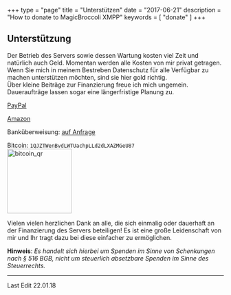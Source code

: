 +++
type = "page"
title = "Unterstützen"
date = "2017-06-21"
description = "How to donate to MagicBroccoli XMPP"
keywords = [ "donate" ]
+++
## Unterstützung
Der Betrieb des Servers sowie dessen Wartung kosten viel Zeit und natürlich auch Geld. Momentan werden alle Kosten von mir privat getragen. Wenn Sie mich in meinem Bestreben Datenschutz für alle Verfügbar zu machen unterstützen möchten, sind sie hier gold richtig.<br>
Über kleine Beiträge zur Finanzierung freue ich mich ungemein. Daueraufträge lassen sogar eine längerfristige Planung zu.

<i class="fa fa-paypal"></i> [PayPal](https://paypal.me/nwellpott)

<i class="fa fa-amazon"></i> [Amazon](https://www.amazon.de/registry/wishlist/CAI1GRDF2VDY)

<i class="fa fa-university"></i> Banküberweisung: [auf Anfrage](/contact/)

<i class="fa fa-btc"></i>  Bitcoin: `1QJZTWenBvdLWTUachpLLd2dLXAZMGeU87`<br>
<img src="/images/bitcoin_qr.png" alt="bitcoin_qr" style="width: 150px;"/>

Vielen vielen herzlichen Dank an alle, die sich einmalig oder dauerhaft an der Finanzierung des Servers beteiligen! Es ist eine große Leidenschaft von mir und Ihr tragt dazu bei diese einfacher zu ermöglichen. <i class="fa fa-heart" aria-hidden="true"></i>

**Hinweis**: _Es handelt sich hierbei um Spenden im Sinne von Schenkungen nach § 516 BGB, nicht um steuerlich absetzbare Spenden im Sinne des Steuerrechts._

- - -
Last Edit 22.01.18
